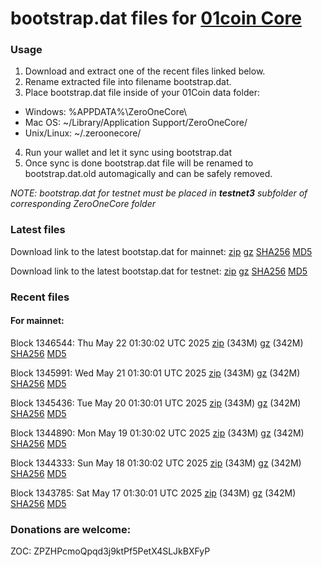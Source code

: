 # bootstrap.dat files for [01coin Core](https://01coin.io)

### Usage

1. Download and extract one of the recent files linked below.
2. Rename extracted file into filename bootstrap.dat.
3. Place bootstrap.dat file inside of your 01Coin data folder:
 - Windows: %APPDATA%\ZeroOneCore\
 - Mac OS: ~/Library/Application Support/ZeroOneCore/
 - Unix/Linux: ~/.zeroonecore/
4. Run your wallet and let it sync using bootstrap.dat
5. Once sync is done bootstrap.dat file will be renamed to bootstrap.dat.old automagically and can be safely removed.

_NOTE: bootstrap.dat for testnet must be placed in **testnet3** subfolder of corresponding ZeroOneCore folder_

### Latest files
Download link to the latest bootstap.dat for mainnet: [zip](https://files.01coin.io/mainnet/bootstrap.dat.zip) [gz](https://files.01coin.io/mainnet/bootstrap.dat.tar.gz) [SHA256](https://files.01coin.io/mainnet/sha256.txt) [MD5](https://files.01coin.io/mainnet/md5.txt)

Download link to the latest bootstap.dat for testnet: [zip](https://files.01coin.io/testnet/bootstrap.dat.zip) [gz](https://files.01coin.io/testnet/bootstrap.dat.tar.gz) [SHA256](https://files.01coin.io/testnet/sha256.txt) [MD5](https://files.01coin.io/testnet/md5.txt)

### Recent files

#### For mainnet:

Block 1346544: Thu May 22 01:30:02 UTC 2025 [zip](https://files.01coin.io/mainnet/2025-05-22/bootstrap.dat.zip) (343M) [gz](https://files.01coin.io/mainnet/2025-05-22/bootstrap.dat.tar.gz) (342M) [SHA256](https://files.01coin.io/mainnet/2025-05-22/sha256.txt) [MD5](https://files.01coin.io/mainnet/2025-05-22/md5.txt)

Block 1345991: Wed May 21 01:30:01 UTC 2025 [zip](https://files.01coin.io/mainnet/2025-05-21/bootstrap.dat.zip) (343M) [gz](https://files.01coin.io/mainnet/2025-05-21/bootstrap.dat.tar.gz) (342M) [SHA256](https://files.01coin.io/mainnet/2025-05-21/sha256.txt) [MD5](https://files.01coin.io/mainnet/2025-05-21/md5.txt)

Block 1345436: Tue May 20 01:30:01 UTC 2025 [zip](https://files.01coin.io/mainnet/2025-05-20/bootstrap.dat.zip) (343M) [gz](https://files.01coin.io/mainnet/2025-05-20/bootstrap.dat.tar.gz) (342M) [SHA256](https://files.01coin.io/mainnet/2025-05-20/sha256.txt) [MD5](https://files.01coin.io/mainnet/2025-05-20/md5.txt)

Block 1344890: Mon May 19 01:30:02 UTC 2025 [zip](https://files.01coin.io/mainnet/2025-05-19/bootstrap.dat.zip) (343M) [gz](https://files.01coin.io/mainnet/2025-05-19/bootstrap.dat.tar.gz) (342M) [SHA256](https://files.01coin.io/mainnet/2025-05-19/sha256.txt) [MD5](https://files.01coin.io/mainnet/2025-05-19/md5.txt)

Block 1344333: Sun May 18 01:30:02 UTC 2025 [zip](https://files.01coin.io/mainnet/2025-05-18/bootstrap.dat.zip) (343M) [gz](https://files.01coin.io/mainnet/2025-05-18/bootstrap.dat.tar.gz) (342M) [SHA256](https://files.01coin.io/mainnet/2025-05-18/sha256.txt) [MD5](https://files.01coin.io/mainnet/2025-05-18/md5.txt)

Block 1343785: Sat May 17 01:30:01 UTC 2025 [zip](https://files.01coin.io/mainnet/2025-05-17/bootstrap.dat.zip) (343M) [gz](https://files.01coin.io/mainnet/2025-05-17/bootstrap.dat.tar.gz) (342M) [SHA256](https://files.01coin.io/mainnet/2025-05-17/sha256.txt) [MD5](https://files.01coin.io/mainnet/2025-05-17/md5.txt)


### Donations are welcome:

ZOC: ZPZHPcmoQpqd3j9ktPf5PetX4SLJkBXFyP
